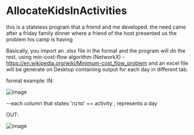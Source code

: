 # AllocateKidsInActivities

this is a stateless program that a friend and me developed.
the need came after a friday family dinner where a friend of the host
presented us the problem his camp is having


Basically, you import an .xlsx file in the format and the program will do the rest,
using min-cost-flow algorithm (NetworkX) - https://en.wikipedia.org/wiki/Minimum-cost_flow_problem
and an excel file will be generate on Desktop containing output for each day in different tab.

format example:
IN:

![image](https://user-images.githubusercontent.com/71984608/174431333-2c7398b8-e5f7-4e96-8e8d-0bfa967bad9c.png)

--each column that states 'סדנה' == activity , represents a day

OUT:

![image](https://user-images.githubusercontent.com/71984608/174431586-a7e48881-9566-492c-b63f-645c7b8edb06.png)
